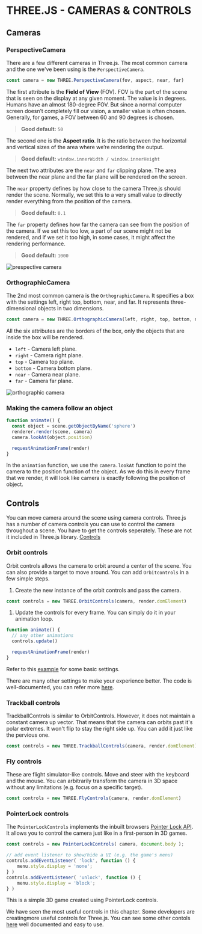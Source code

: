 # THREE.JS - CAMERAS & CONTROLS

## Cameras

### PerspectiveCamera

There are a few different cameras in Three.js. The most common camera and the one we've been using is the `PerspectiveCamera`.

```js
const camera = new THREE.PerspectiveCamera(fov, aspect, near, far)
```

The first attribute is the **Field of View** (FOV). FOV is the part of the scene that is seen on the display at any given moment. The value is in degrees. Humans have an almost 180-degree FOV. But since a normal computer screen doesn’t completely fill our vision, a smaller value is often chosen. Generally, for games, a FOV between 60 and 90 degrees is chosen.

> **Good default:** `50`

The second one is the **Aspect ratio**. It is the ratio between the horizontal and vertical sizes of the area where we’re rendering the output.

> **Good default:** `window.innerWidth / window.innerHeight`

The next two attributes are the `near` and `far` clipping plane. The area between the near plane and the far plane will be rendered on the screen.

The `near` property defines by how close to the camera Three.js should render the scene. Normally, we set this to a very small value to directly render everything from the position of the camera.

> **Good default:** `0.1`

The `far` property defines how far the camera can see from the position of the camera. If we set this too low, a part of our scene might not be rendered, and if we set it too high, in some cases, it might affect the rendering performance.

> **Good default:** `1000 `

![prespective camera]()

### OrthographicCamera

The 2nd most common camera is the `OrthographicCamera`. It specifies a box with the settings left, right top, bottom, near, and far. It represents three-dimensional objects in two dimensions.

```js
const camera = new THREE.OrthographicCamera(left, right, top, bottom, near, far)
```

All the six attributes are the borders of the box, only the objects that are inside the box will be rendered.

- `left` - Camera left plane.
- `right` - Camera right plane.
- `top` - Camera top plane.
- `bottom` - Camera bottom plane.
- `near` - Camera near plane.
- `far` - Camera far plane.

![orthographic camera]()

### Making the camera follow an object

```js
function animate() {
  const object = scene.getObjectByName('sphere')
  renderer.render(scene, camera)
  camera.lookAt(object.position)

  requestAnimationFrame(render)
}
```

In the `animation` function, we use the `camera.lookAt` function to point the camera to the position function of the object. As we do this in every frame that we render, it will look like camera is exactly following the position of object.

## Controls

You can move camera around the scene using camera controls. Three.js has a number of camera controls you can use to control the camera throughout a scene. You have to get the controls seperately. These are not it included in Three.js library. [Controls](https://github.com/mrdoob/three.js/blob/master/examples/js/controls)

### Orbit controls

Orbit controls allows the camera to orbit around a center of the scene. You can also provide a target to move around. You can add `Orbitcontrols` in a few simple steps.

1. Create the new instance of the orbit controls and pass the camera.

```js
const controls = new THREE.OrbitControls(camera, render.domElement)
```

1. Update the controls for every frame. You can simply do it in your animation loop.

```js
function animate() {
  // any other animations
  controls.update()

  requestAnimationFrame(render)
}
```

Refer to this [example]() for some basic settings.

There are many other settings to make your experience better. The code is well-documented, you can refer more [here](https://github.com/mrdoob/three.js/blob/master/examples/js/controls/OrbitControls.js).

### Trackball controls

TrackballControls is similar to OrbitControls. However, it does not maintain a constant camera up vector. That means that the camera can orbits past it's polar extremes. It won't flip to stay the right side up. You can add it just like the pervious one.

```js
const controls = new THREE.TrackballControls(camera, render.domElement)
```

### Fly controls

These are flight simulator-like controls. Move and steer with the keyboard and the mouse. You can arbitrarily transform the camera in 3D space without any limitations (e.g. focus on a specific target).

```js
const controls = new THREE.FlyControls(camera, render.domElement)
```

### PointerLock controls

The `PointerLockControls` implements the inbuilt browsers [Pointer Lock API](https://developer.mozilla.org/en-US/docs/Web/API/Pointer_Lock_API). It allows you to control the camera just like in a first-person in 3D games.

```js
const controls = new PointerLockControls( camera, document.body );

// add event listener to show/hide a UI (e.g. the game's menu)
controls.addEventListener( 'lock', function () {
	menu.style.display = 'none';
} )
controls.addEventListener( 'unlock', function () {
	menu.style.display = 'block';
} )
```

This is a simple 3D game created using PointerLock controls.

We have seen the most useful controls in this chapter. Some developers are creatingmore useful controls for Three.js. You can see some other contols [here](https://github.com/mrdoob/three.js/blob/master/examples/js/controls) well documented and easy to use.